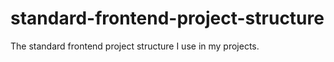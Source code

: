 # standard-frontend-project-structure
The standard frontend project structure I use in my projects. 
